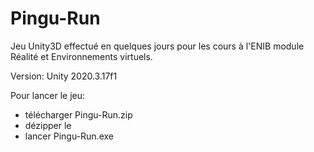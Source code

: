 # Pingu-Run
Jeu Unity3D effectué en quelques jours pour les cours à l'ENIB module Réalité et Environnements virtuels.

Version:
Unity 2020.3.17f1

Pour lancer le jeu:

- télécharger Pingu-Run.zip
- dézipper le
- lancer Pingu-Run.exe
